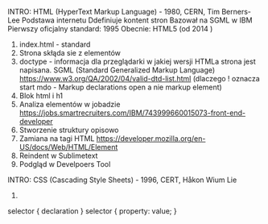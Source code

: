 INTRO: HTML (HyperText Markup Language) -  1980, CERN, Tim Berners-Lee
Podstawa internetu
Ddefiniuje kontent stron
Bazował na SGML w IBM 
Pierwszy oficjalny standard: 1995
Obecnie: HTML5 (od 2014 )

1. index.html - standard
2. Strona skłąda sie z elementów
3. doctype - informacja dla przeglądarki w jakiej wersji HTMLa strona jest napisana. SGML (Standard Generalized Markup Language) 
https://www.w3.org/QA/2002/04/valid-dtd-list.html
(dlaczego <!doctype html> ! oznacza start mdo - Markup declarations open a nie markup element)
4. Blok html i h1
5. Analiza elementów w jobadzie https://jobs.smartrecruiters.com/IBM/743999660015073-front-end-developer
6. Stworzenie struktury opisowo
7. Zamiana na tagi HTML https://developer.mozilla.org/en-US/docs/Web/HTML/Element
8. Reindent w Sublimetext
9. Podgląd w Develpoers Tool


INTRO: CSS (Cascading Style Sheets) - 1996, CERT,  Håkon Wium Lie 

1. 
selector { 
    declaration 
}
selector { 
    property: value;
}


